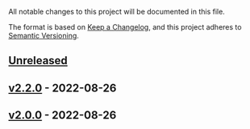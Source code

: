 All notable changes to this project will be documented in this file.

The format is based on [Keep a Changelog](https://keepachangelog.com/en/1.0.0/),
and this project adheres to [Semantic Versioning](https://semver.org/spec/v2.0.0.html).

## [Unreleased]

## [v2.2.0] - 2022-08-26

## [v2.0.0] - 2022-08-26

[Unreleased]: https://github.com/MattyMags/git-flow-sandbox/compare/v2.2.0...HEAD

[v2.2.0]: https://github.com/MattyMags/git-flow-sandbox/compare/v2.0.0...v2.2.0

[v2.0.0]: https://github.com/MattyMags/git-flow-sandbox/compare/f4f8370aa390e2b591b0116818334d696de0456e...v2.0.0
